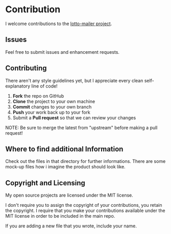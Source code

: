 Contribution
=========================================

I welcome contributions to the [lotto-mailer project](https://github.com/algore87/lotto-mailer).

Issues
------

Feel free to submit issues and enhancement requests.

Contributing
------------

There aren't any style guidelines yet, but I appreciate every clean self-explanatory line of code!

 1. **Fork** the repo on GitHub
 2. **Clone** the project to your own machine
 3. **Commit** changes to your own branch
 4. **Push** your work back up to your fork
 5. Submit a **Pull request** so that we can review your changes

NOTE: Be sure to merge the latest from "upstream" before making a pull request!

Where to find additional Information
------------------------------------
Check out the files in that directory for further informations. There are some mock-up files how i imagine the product should look like.

Copyright and Licensing
-----------------------

My open source projects are licensed under the MIT license.

I don't require you to assign the copyright of your contributions, you retain the copyright. I require that you make your contributions available under the MIT license in order to be included in the main repo.

If you are adding a new file that you wrote, include your name.